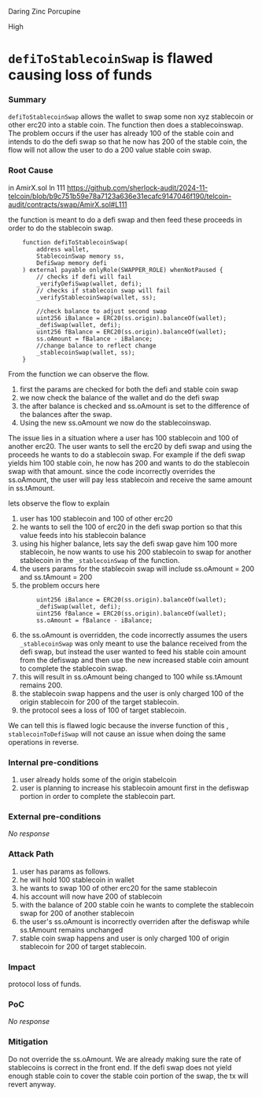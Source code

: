 Daring Zinc Porcupine

High

# `defiToStablecoinSwap` is flawed causing loss of funds

### Summary

`defiToStablecoinSwap` allows the wallet to swap some non xyz stablecoin or other erc20 into a stable coin. The function then does a stablecoinswap. The problem occurs if the user has already 100 of the stable coin and intends to do the defi swap so that he now has 200 of the stable coin, the flow will not allow the user to do a 200 value stable coin swap.

### Root Cause

in AmirX.sol ln 111
https://github.com/sherlock-audit/2024-11-telcoin/blob/b9c751b59e78a7123a636e31ecafc9147046f190/telcoin-audit/contracts/swap/AmirX.sol#L111

the function is meant to do a defi swap and then feed these proceeds in order to do the stablecoin swap.

```solidity
    function defiToStablecoinSwap(
        address wallet,
        StablecoinSwap memory ss,
        DefiSwap memory defi
    ) external payable onlyRole(SWAPPER_ROLE) whenNotPaused {
        // checks if defi will fail
        _verifyDefiSwap(wallet, defi);
        // checks if stablecoin swap will fail
        _verifyStablecoinSwap(wallet, ss);

        //check balance to adjust second swap
        uint256 iBalance = ERC20(ss.origin).balanceOf(wallet);
        _defiSwap(wallet, defi);
        uint256 fBalance = ERC20(ss.origin).balanceOf(wallet);
        ss.oAmount = fBalance - iBalance;
        //change balance to reflect change
        _stablecoinSwap(wallet, ss);
    }
```
From the function we can observe the flow.
1. first the params are checked for both the defi and stable coin swap
2. we now check the balance of the wallet and do the defi swap
3. the after balance is checked and ss.oAmount is set to the difference of the balances after the swap.
4. Using the new ss.oAmount we now do the stablecoinswap.

The issue lies in a situation where a user has 100 stablecoin and 100 of another erc20. The user wants to sell the erc20 by defi swap and using the proceeds he wants to do a stablecoin swap. For example if the defi swap yields him 100 stable coin, he now has 200 and wants to do the stablecoin swap with that amount. since the code incorrectly overrides the ss.oAmount, the user will pay less stablecoin and receive the same amount in ss.tAmount.

lets observe the flow to explain
1. user has 100 stablecoin and 100 of other erc20
2. he wants to sell the 100 of erc20 in the defi  swap portion so that this value feeds into his stablecoin balance
3. using his higher balance, lets say the defi swap gave him 100 more stablecoin, he now wants to use his 200 stablecoin to swap for another stablecoin in the `_stablecoinSwap` of the function.
4. the users params for the stablecoin swap will include ss.oAmount = 200 and ss.tAmount = 200
5. the problem occurs here 
```solidity
        uint256 iBalance = ERC20(ss.origin).balanceOf(wallet);
        _defiSwap(wallet, defi);
        uint256 fBalance = ERC20(ss.origin).balanceOf(wallet);
        ss.oAmount = fBalance - iBalance;
```
6. the ss.oAmount is overridden, the code incorrectly assumes the users `_stablecoinSwap` was only meant to use the balance received from the defi swap, but instead the user wanted to feed his stable coin amount from the defiswap and then use the new increased stable coin amount to complete the stablecoin swap.
7. this will result in ss.oAmount being changed to 100 while ss.tAmount remains 200. 
8. the stablecoin swap happens and the user is only charged 100 of the origin stablecoin for 200 of the target stablecoin.
9. the protocol sees a loss of 100 of target stablecoin.

We can tell this is flawed logic because the inverse function of this , `stablecoinToDefiSwap` will not cause an issue when doing the same operations in reverse.

### Internal pre-conditions

1. user already holds some of the origin stabelcoin
2. user is planning to increase his stablecoin amount first in the defiswap portion in order to complete the stablecoin part.

### External pre-conditions

_No response_

### Attack Path

1. user has params as follows.
2. he will hold 100 stablecoin in wallet
3. he wants to swap 100 of other erc20 for the same stablecoin
4. his account will now have 200 of stablecoin
5. with the balance of 200 stable coin he wants to complete the stablecoin swap for 200 of another stablecoin
6. the user's ss.oAmount is incorrectly overriden after the defiswap while ss.tAmount remains unchanged
7. stable coin swap happens and user is only charged 100 of origin stablecoin for 200 of target stablecoin.

### Impact

protocol loss of funds.

### PoC

_No response_

### Mitigation

Do not override the ss.oAmount. We are already making sure the rate of stablecoins is correct in the front end. If the defi swap does not yield enough stable coin to cover the stable coin portion of the swap, the tx will revert anyway.